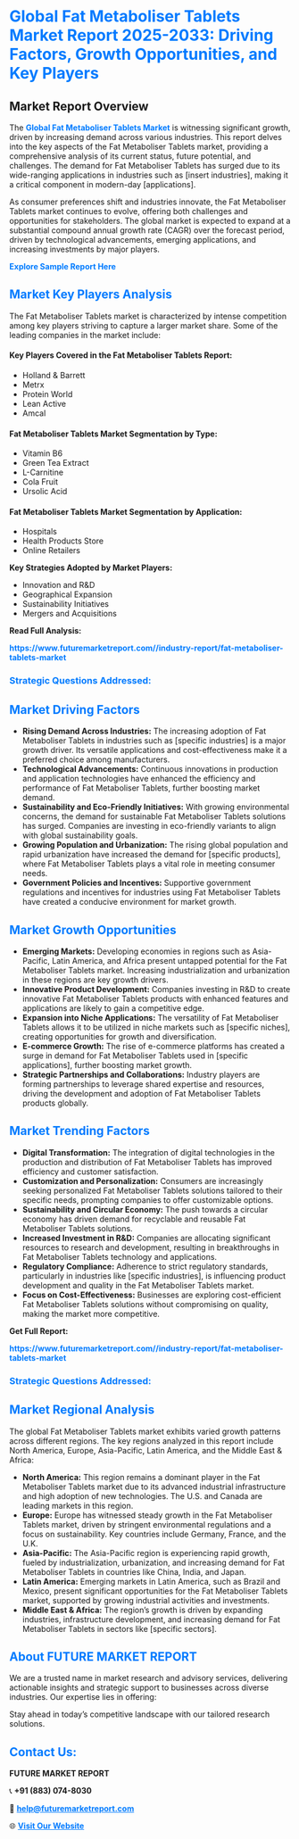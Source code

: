 <h1 style="color: #007BFF;">Global Fat Metaboliser Tablets Market Report 2025-2033: Driving Factors, Growth Opportunities, and Key Players</h1>

<section id="overview">
<h2>Market Report Overview</h2>
<p>The <a href="https://www.futuremarketreport.com//industry-report/fat-metaboliser-tablets-market" style="color: #007BFF; text-decoration: none;"><strong>Global Fat Metaboliser Tablets Market</strong></a> is witnessing significant growth, driven by increasing demand across various industries. This report delves into the key aspects of the Fat Metaboliser Tablets market, providing a comprehensive analysis of its current status, future potential, and challenges. The demand for Fat Metaboliser Tablets has surged due to its wide-ranging applications in industries such as [insert industries], making it a critical component in modern-day [applications].</p>
<p>As consumer preferences shift and industries innovate, the Fat Metaboliser Tablets market continues to evolve, offering both challenges and opportunities for stakeholders. The global market is expected to expand at a substantial compound annual growth rate (CAGR) over the forecast period, driven by technological advancements, emerging applications, and increasing investments by major players.</p>
</section>

<section id="overview">
<p><a href="https://www.futuremarketreport.com//request-sample/reportId=60220" style="color: #007BFF; text-decoration: none;"><strong>Explore Sample Report Here</strong></a></p>
</section>

<section id="key-players">
<h2 style="color: #007BFF;">Market Key Players Analysis</h2>
<p>The Fat Metaboliser Tablets market is characterized by intense competition among key players striving to capture a larger market share. Some of the leading companies in the market include:</p>
<h4>Key Players Covered in the Fat Metaboliser Tablets Report:</h4>
<ul><li>Holland &amp; Barrett</li><li>Metrx</li><li>Protein World</li><li>Lean Active</li><li>Amcal</li></ul>
<h4>Fat Metaboliser Tablets Market Segmentation by Type:</h4>
<ul><li>Vitamin B6</li><li>Green Tea Extract</li><li>L-Carnitine</li><li>Cola Fruit</li><li>Ursolic Acid</li></ul>

<h4>Fat Metaboliser Tablets Market Segmentation by Application:</h4>
<ul><li>Hospitals</li><li>Health Products Store</li><li>Online Retailers</li></ul>
<p><strong>Key Strategies Adopted by Market Players:</strong></p>
<ul>
<li>Innovation and R&D</li>
<li>Geographical Expansion</li>
<li>Sustainability Initiatives</li>
<li>Mergers and Acquisitions</li>
</ul>
</section>

<section>
<p><strong>Read Full Analysis: </strong></p><a href="https://www.futuremarketreport.com//industry-report/fat-metaboliser-tablets-market" style="color: #007BFF; text-decoration: none;"><strong>https://www.futuremarketreport.com//industry-report/fat-metaboliser-tablets-market</strong></a>
<h3 style="color: #007BFF;">Strategic Questions Addressed:</h3>
</section>

<section id="driving-factors">
<h2 style="color: #007BFF;">Market Driving Factors</h2>
<ul>
<li><strong>Rising Demand Across Industries:</strong> The increasing adoption of Fat Metaboliser Tablets in industries such as [specific industries] is a major growth driver. Its versatile applications and cost-effectiveness make it a preferred choice among manufacturers.</li>
<li><strong>Technological Advancements:</strong> Continuous innovations in production and application technologies have enhanced the efficiency and performance of Fat Metaboliser Tablets, further boosting market demand.</li>
<li><strong>Sustainability and Eco-Friendly Initiatives:</strong> With growing environmental concerns, the demand for sustainable Fat Metaboliser Tablets solutions has surged. Companies are investing in eco-friendly variants to align with global sustainability goals.</li>
<li><strong>Growing Population and Urbanization:</strong> The rising global population and rapid urbanization have increased the demand for [specific products], where Fat Metaboliser Tablets plays a vital role in meeting consumer needs.</li>
<li><strong>Government Policies and Incentives:</strong> Supportive government regulations and incentives for industries using Fat Metaboliser Tablets have created a conducive environment for market growth.</li>
</ul>
</section>

<section id="growth-opportunities">
<h2 style="color: #007BFF;">Market Growth Opportunities</h2>
<ul>
<li><strong>Emerging Markets:</strong> Developing economies in regions such as Asia-Pacific, Latin America, and Africa present untapped potential for the Fat Metaboliser Tablets market. Increasing industrialization and urbanization in these regions are key growth drivers.</li>
<li><strong>Innovative Product Development:</strong> Companies investing in R&D to create innovative Fat Metaboliser Tablets products with enhanced features and applications are likely to gain a competitive edge.</li>
<li><strong>Expansion into Niche Applications:</strong> The versatility of Fat Metaboliser Tablets allows it to be utilized in niche markets such as [specific niches], creating opportunities for growth and diversification.</li>
<li><strong>E-commerce Growth:</strong> The rise of e-commerce platforms has created a surge in demand for Fat Metaboliser Tablets used in [specific applications], further boosting market growth.</li>
<li><strong>Strategic Partnerships and Collaborations:</strong> Industry players are forming partnerships to leverage shared expertise and resources, driving the development and adoption of Fat Metaboliser Tablets products globally.</li>
</ul>
</section>

<section id="trending-factors">
<h2 style="color: #007BFF;">Market Trending Factors</h2>
<ul>
<li><strong>Digital Transformation:</strong> The integration of digital technologies in the production and distribution of Fat Metaboliser Tablets has improved efficiency and customer satisfaction.</li>
<li><strong>Customization and Personalization:</strong> Consumers are increasingly seeking personalized Fat Metaboliser Tablets solutions tailored to their specific needs, prompting companies to offer customizable options.</li>
<li><strong>Sustainability and Circular Economy:</strong> The push towards a circular economy has driven demand for recyclable and reusable Fat Metaboliser Tablets solutions.</li>
<li><strong>Increased Investment in R&D:</strong> Companies are allocating significant resources to research and development, resulting in breakthroughs in Fat Metaboliser Tablets technology and applications.</li>
<li><strong>Regulatory Compliance:</strong> Adherence to strict regulatory standards, particularly in industries like [specific industries], is influencing product development and quality in the Fat Metaboliser Tablets market.</li>
<li><strong>Focus on Cost-Effectiveness:</strong> Businesses are exploring cost-efficient Fat Metaboliser Tablets solutions without compromising on quality, making the market more competitive.</li>
</ul>
</section>

<section>
<p><strong>Get Full Report: </strong></p><a href="https://www.futuremarketreport.com//industry-report/fat-metaboliser-tablets-market" style="color: #007BFF; text-decoration: none;"><strong>https://www.futuremarketreport.com//industry-report/fat-metaboliser-tablets-market</strong></a>
<h3 style="color: #007BFF;">Strategic Questions Addressed:</h3>
</section>


<section id="regional-analysis">
<h2 style="color: #007BFF;">Market Regional Analysis</h2>
<p>The global Fat Metaboliser Tablets market exhibits varied growth patterns across different regions. The key regions analyzed in this report include North America, Europe, Asia-Pacific, Latin America, and the Middle East & Africa:</p>
<ul>
<li><strong>North America:</strong> This region remains a dominant player in the Fat Metaboliser Tablets market due to its advanced industrial infrastructure and high adoption of new technologies. The U.S. and Canada are leading markets in this region.</li>
<li><strong>Europe:</strong> Europe has witnessed steady growth in the Fat Metaboliser Tablets market, driven by stringent environmental regulations and a focus on sustainability. Key countries include Germany, France, and the U.K.</li>
<li><strong>Asia-Pacific:</strong> The Asia-Pacific region is experiencing rapid growth, fueled by industrialization, urbanization, and increasing demand for Fat Metaboliser Tablets in countries like China, India, and Japan.</li>
<li><strong>Latin America:</strong> Emerging markets in Latin America, such as Brazil and Mexico, present significant opportunities for the Fat Metaboliser Tablets market, supported by growing industrial activities and investments.</li>
<li><strong>Middle East & Africa:</strong> The region’s growth is driven by expanding industries, infrastructure development, and increasing demand for Fat Metaboliser Tablets in sectors like [specific sectors].</li>
</ul>
</section>

<footer>
<h2 style="color: #007BFF;">About FUTURE MARKET REPORT</h2>
<p>We are a trusted name in market research and advisory services, delivering actionable insights and strategic support to businesses across diverse industries. Our expertise lies in offering:</p>

<p>Stay ahead in today’s competitive landscape with our tailored research solutions.</p>

<h2 style="color: #007BFF;">Contact Us:</h2>
<p><strong>FUTURE MARKET REPORT</strong></p>
<p>📞 <strong>+91 (883) 074-8030</strong></p>
<p>📧 <strong><a href="mailto:help@futuremarketreport.com" style="color: #007BFF;">help@futuremarketreport.com</a></strong></p>
<p>🌐 <strong><a href="https://www.futuremarketreport.com/" style="color: #007BFF;">Visit Our Website</a></strong></p>
</footer>